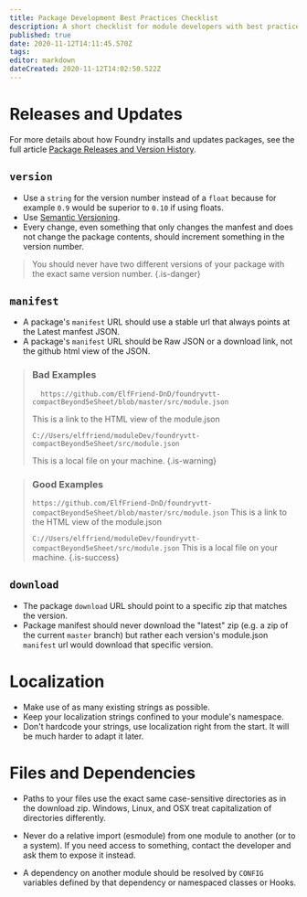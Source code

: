 ```yaml
---
title: Package Development Best Practices Checklist
description: A short checklist for module developers with best practices as discovered by the community.
published: true
date: 2020-11-12T14:11:45.570Z
tags: 
editor: markdown
dateCreated: 2020-11-12T14:02:50.522Z
---
```


# Releases and Updates

For more details about how Foundry installs and updates packages, see the full article [Package Releases and Version History](/en/development/guides/releases-and-history).

## `version`
- Use a `string` for the version number instead of a `float` because for example `0.9` would be superior to `0.10` if using floats.
- Use [Semantic Versioning](https://semver.org/).
- Every change, even something that only changes the manfest and does not change the package contents, should increment something in the version number.

> You should never have two different versions of your package with the exact same version number.
{.is-danger}


## `manifest`
- A package's `manifest` URL should use a stable url that always points at the Latest manfest JSON.
- A package's `manifest` URL should be Raw JSON or a download link, not the github html view of the JSON.

> ### Bad Examples
> ```
>   https://github.com/ElfFriend-DnD/foundryvtt-compactBeyond5eSheet/blob/master/src/module.json
> ```
> This is a link to the HTML view of the module.json
>
> ```
> C://Users/elffriend/moduleDev/foundryvtt-compactBeyond5eSheet/src/module.json
> ```
> This is a local file on your machine.
{.is-warning}


> ### Good Examples
> `https://github.com/ElfFriend-DnD/foundryvtt-compactBeyond5eSheet/blob/master/src/module.json`
> This is a link to the HTML view of the module.json
>
> `C://Users/elffriend/moduleDev/foundryvtt-compactBeyond5eSheet/src/module.json`
> This is a local file on your machine.
{.is-success}

## `download`
- The package `download` URL should point to a specific zip that matches the version.
- Package manifest should never download the "latest" zip (e.g. a zip of the current `master` branch) but rather each version's module.json `manifest` url would download that specific version.

# Localization
- Make use of as many existing strings as possible.
- Keep your localization strings confined to your module's namespace.
- Don't hardcode your strings, use localization right from the start. It will be much harder to adapt it later.

# Files and Dependencies
- Paths to your files use the exact same case-sensitive directories as in the download zip. Windows, Linux, and OSX treat capitalization of directories differently.

- Never do a relative import (esmodule) from one module to another (or to a system). If you need access to something, contact the developer and ask them to expose it instead.
- A dependency on another module should be resolved by `CONFIG` variables defined by that dependency or namespaced classes or Hooks.
